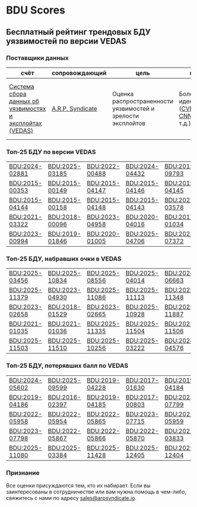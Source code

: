 
# BDU Scores
## Бесплатный рейтинг трендовых БДУ уязвимостей по версии VEDAS

### Поставщики данных
| счёт | cопровождающий | цель | покрытие | определение | частота |
| ----- | ---------- | ------- | -------- | ----------- | --------- |
| [Система сбора данных об уязвимостях и эксплойтах (VEDAS)](https://vedas.arpsyndicate.io) | [A.R.P. Syndicate](https://www.arpsyndicate.io) | Оценка распространенности уязвимостей и зрелости эксплойтов | Более 150 идентификаторов ([CVE](https://github.com/ARPSyndicate/cve-scores), [EUVD](https://github.com/ARPSyndicate/euvd-scores), [CNNVD](https://github.com/ARPSyndicate/cnnvd-scores), [BDU](https://github.com/ARPSyndicate/bdu-scores) и т.д.) | Аналитические данные с открытым исходным кодом (OSINT), полученные от [Exploit Observer](https://www.exploit.observer) | 12-16 часов |



<h3>Топ-25 БДУ по версии VEDAS</h3>

<table>
  <tr>
    <td><a href='https://vedas.arpsyndicate.io/?vuln=BDU:2024-02881'>BDU:2024-02881</a></td>
    <td><a href='https://vedas.arpsyndicate.io/?vuln=BDU:2025-03185'>BDU:2025-03185</a></td>
    <td><a href='https://vedas.arpsyndicate.io/?vuln=BDU:2022-00488'>BDU:2022-00488</a></td>
    <td><a href='https://vedas.arpsyndicate.io/?vuln=BDU:2024-04432'>BDU:2024-04432</a></td>
    <td><a href='https://vedas.arpsyndicate.io/?vuln=BDU:2015-09793'>BDU:2015-09793</a></td>
  </tr>
  <tr>
    <td><a href='https://vedas.arpsyndicate.io/?vuln=BDU:2015-00353'>BDU:2015-00353</a></td>
    <td><a href='https://vedas.arpsyndicate.io/?vuln=BDU:2015-00149'>BDU:2015-00149</a></td>
    <td><a href='https://vedas.arpsyndicate.io/?vuln=BDU:2015-04147'>BDU:2015-04147</a></td>
    <td><a href='https://vedas.arpsyndicate.io/?vuln=BDU:2015-04146'>BDU:2015-04146</a></td>
    <td><a href='https://vedas.arpsyndicate.io/?vuln=BDU:2015-04145'>BDU:2015-04145</a></td>
  </tr>
  <tr>
    <td><a href='https://vedas.arpsyndicate.io/?vuln=BDU:2015-04144'>BDU:2015-04144</a></td>
    <td><a href='https://vedas.arpsyndicate.io/?vuln=BDU:2015-00158'>BDU:2015-00158</a></td>
    <td><a href='https://vedas.arpsyndicate.io/?vuln=BDU:2015-04148'>BDU:2015-04148</a></td>
    <td><a href='https://vedas.arpsyndicate.io/?vuln=BDU:2015-04143'>BDU:2015-04143</a></td>
    <td><a href='https://vedas.arpsyndicate.io/?vuln=BDU:2021-03578'>BDU:2021-03578</a></td>
  </tr>
  <tr>
    <td><a href='https://vedas.arpsyndicate.io/?vuln=BDU:2021-03322'>BDU:2021-03322</a></td>
    <td><a href='https://vedas.arpsyndicate.io/?vuln=BDU:2018-00096'>BDU:2018-00096</a></td>
    <td><a href='https://vedas.arpsyndicate.io/?vuln=BDU:2023-04958'>BDU:2023-04958</a></td>
    <td><a href='https://vedas.arpsyndicate.io/?vuln=BDU:2020-04016'>BDU:2020-04016</a></td>
    <td><a href='https://vedas.arpsyndicate.io/?vuln=BDU:2017-01034'>BDU:2017-01034</a></td>
  </tr>
  <tr>
    <td><a href='https://vedas.arpsyndicate.io/?vuln=BDU:2023-00994'>BDU:2023-00994</a></td>
    <td><a href='https://vedas.arpsyndicate.io/?vuln=BDU:2019-01846'>BDU:2019-01846</a></td>
    <td><a href='https://vedas.arpsyndicate.io/?vuln=BDU:2020-01005'>BDU:2020-01005</a></td>
    <td><a href='https://vedas.arpsyndicate.io/?vuln=BDU:2025-04706'>BDU:2025-04706</a></td>
    <td><a href='https://vedas.arpsyndicate.io/?vuln=BDU:2023-07372'>BDU:2023-07372</a></td>
  </tr>
</table>


<h3>Топ-25 БДУ, набравших очки в VEDAS</h3>

<table>
  <tr>
    <td><a href='https://vedas.arpsyndicate.io/?vuln=BDU:2025-03456'>BDU:2025-03456</a></td>
    <td><a href='https://vedas.arpsyndicate.io/?vuln=BDU:2025-10834'>BDU:2025-10834</a></td>
    <td><a href='https://vedas.arpsyndicate.io/?vuln=BDU:2025-08556'>BDU:2025-08556</a></td>
    <td><a href='https://vedas.arpsyndicate.io/?vuln=BDU:2025-04014'>BDU:2025-04014</a></td>
    <td><a href='https://vedas.arpsyndicate.io/?vuln=BDU:2024-06663'>BDU:2024-06663</a></td>
  </tr>
  <tr>
    <td><a href='https://vedas.arpsyndicate.io/?vuln=BDU:2025-11379'>BDU:2025-11379</a></td>
    <td><a href='https://vedas.arpsyndicate.io/?vuln=BDU:2023-04930'>BDU:2023-04930</a></td>
    <td><a href='https://vedas.arpsyndicate.io/?vuln=BDU:2025-11086'>BDU:2025-11086</a></td>
    <td><a href='https://vedas.arpsyndicate.io/?vuln=BDU:2025-11113'>BDU:2025-11113</a></td>
    <td><a href='https://vedas.arpsyndicate.io/?vuln=BDU:2025-11348'>BDU:2025-11348</a></td>
  </tr>
  <tr>
    <td><a href='https://vedas.arpsyndicate.io/?vuln=BDU:2023-02658'>BDU:2023-02658</a></td>
    <td><a href='https://vedas.arpsyndicate.io/?vuln=BDU:2018-01529'>BDU:2018-01529</a></td>
    <td><a href='https://vedas.arpsyndicate.io/?vuln=BDU:2023-02665'>BDU:2023-02665</a></td>
    <td><a href='https://vedas.arpsyndicate.io/?vuln=BDU:2025-10928'>BDU:2025-10928</a></td>
    <td><a href='https://vedas.arpsyndicate.io/?vuln=BDU:2025-11887'>BDU:2025-11887</a></td>
  </tr>
  <tr>
    <td><a href='https://vedas.arpsyndicate.io/?vuln=BDU:2021-01035'>BDU:2021-01035</a></td>
    <td><a href='https://vedas.arpsyndicate.io/?vuln=BDU:2021-01036'>BDU:2021-01036</a></td>
    <td><a href='https://vedas.arpsyndicate.io/?vuln=BDU:2025-11335'>BDU:2025-11335</a></td>
    <td><a href='https://vedas.arpsyndicate.io/?vuln=BDU:2025-11504'>BDU:2025-11504</a></td>
    <td><a href='https://vedas.arpsyndicate.io/?vuln=BDU:2025-11506'>BDU:2025-11506</a></td>
  </tr>
  <tr>
    <td><a href='https://vedas.arpsyndicate.io/?vuln=BDU:2025-11503'>BDU:2025-11503</a></td>
    <td><a href='https://vedas.arpsyndicate.io/?vuln=BDU:2025-11510'>BDU:2025-11510</a></td>
    <td><a href='https://vedas.arpsyndicate.io/?vuln=BDU:2025-10256'>BDU:2025-10256</a></td>
    <td><a href='https://vedas.arpsyndicate.io/?vuln=BDU:2025-03222'>BDU:2025-03222</a></td>
    <td><a href='https://vedas.arpsyndicate.io/?vuln=BDU:2024-04576'>BDU:2024-04576</a></td>
  </tr>
</table>


<h3>Топ-25 БДУ, потерявших балл по VEDAS</h3>

<table>
  <tr>
    <td><a href='https://vedas.arpsyndicate.io/?vuln=BDU:2024-05602'>BDU:2024-05602</a></td>
    <td><a href='https://vedas.arpsyndicate.io/?vuln=BDU:2025-09599'>BDU:2025-09599</a></td>
    <td><a href='https://vedas.arpsyndicate.io/?vuln=BDU:2019-04228'>BDU:2019-04228</a></td>
    <td><a href='https://vedas.arpsyndicate.io/?vuln=BDU:2017-01630'>BDU:2017-01630</a></td>
    <td><a href='https://vedas.arpsyndicate.io/?vuln=BDU:2019-04184'>BDU:2019-04184</a></td>
  </tr>
  <tr>
    <td><a href='https://vedas.arpsyndicate.io/?vuln=BDU:2019-04186'>BDU:2019-04186</a></td>
    <td><a href='https://vedas.arpsyndicate.io/?vuln=BDU:2016-02397'>BDU:2016-02397</a></td>
    <td><a href='https://vedas.arpsyndicate.io/?vuln=BDU:2019-04185'>BDU:2019-04185</a></td>
    <td><a href='https://vedas.arpsyndicate.io/?vuln=BDU:2017-00803'>BDU:2017-00803</a></td>
    <td><a href='https://vedas.arpsyndicate.io/?vuln=BDU:2023-07799'>BDU:2023-07799</a></td>
  </tr>
  <tr>
    <td><a href='https://vedas.arpsyndicate.io/?vuln=BDU:2022-05958'>BDU:2022-05958</a></td>
    <td><a href='https://vedas.arpsyndicate.io/?vuln=BDU:2022-05954'>BDU:2022-05954</a></td>
    <td><a href='https://vedas.arpsyndicate.io/?vuln=BDU:2022-05865'>BDU:2022-05865</a></td>
    <td><a href='https://vedas.arpsyndicate.io/?vuln=BDU:2023-07715'>BDU:2023-07715</a></td>
    <td><a href='https://vedas.arpsyndicate.io/?vuln=BDU:2022-05959'>BDU:2022-05959</a></td>
  </tr>
  <tr>
    <td><a href='https://vedas.arpsyndicate.io/?vuln=BDU:2023-07798'>BDU:2023-07798</a></td>
    <td><a href='https://vedas.arpsyndicate.io/?vuln=BDU:2022-05867'>BDU:2022-05867</a></td>
    <td><a href='https://vedas.arpsyndicate.io/?vuln=BDU:2022-05866'>BDU:2022-05866</a></td>
    <td><a href='https://vedas.arpsyndicate.io/?vuln=BDU:2022-05870'>BDU:2022-05870</a></td>
    <td><a href='https://vedas.arpsyndicate.io/?vuln=BDU:2021-03833'>BDU:2021-03833</a></td>
  </tr>
  <tr>
    <td><a href='https://vedas.arpsyndicate.io/?vuln=BDU:2025-11080'>BDU:2025-11080</a></td>
    <td><a href='https://vedas.arpsyndicate.io/?vuln=BDU:2025-03384'>BDU:2025-03384</a></td>
    <td><a href='https://vedas.arpsyndicate.io/?vuln=BDU:2025-11428'>BDU:2025-11428</a></td>
    <td><a href='https://vedas.arpsyndicate.io/?vuln=BDU:2025-12405'>BDU:2025-12405</a></td>
    <td><a href='https://vedas.arpsyndicate.io/?vuln=BDU:2025-12404'>BDU:2025-12404</a></td>
  </tr>
</table>


### Признание
Все оценки присуждаются тем, кто их набирает.
Если вы заинтересованы в сотрудничестве или вам нужна помощь в чем-либо, свяжитесь с нами по адресу [sales@arpsyndicate.io](mailto:sales@arpsyndicate.io).

